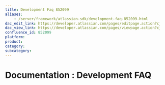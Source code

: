 ```yaml
---
title: Development Faq 852099
aliases:
    - /server/framework/atlassian-sdk/development-faq-852099.html
dac_edit_link: https://developer.atlassian.com/pages/editpage.action?cjm=wozere&pageId=852099
dac_view_link: https://developer.atlassian.com/pages/viewpage.action?cjm=wozere&pageId=852099
confluence_id: 852099
platform:
product:
category:
subcategory:
---
```

# Documentation : Development FAQ

























